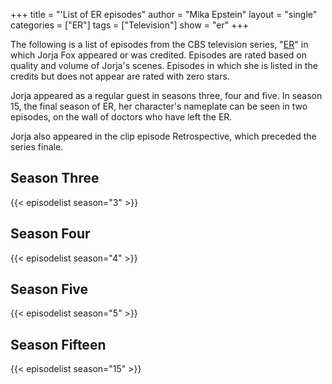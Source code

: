 +++
title = "'List of ER episodes"
author = "Mika Epstein"
layout = "single"
categories = ["ER"]
tags = ["Television"]
show = "er"
+++

The following is a list of episodes from the CBS television series, "[ER](/library/actor/er/)" in which Jorja Fox appeared or was credited. Episodes are rated based on quality and volume of Jorja's scenes. Episodes in which she is listed in the credits but does not appear are rated with zero stars. 

Jorja appeared as a regular guest in seasons three, four and five. In season 15, the final season of ER, her character's nameplate can be seen in two episodes, on the wall of doctors who have left the ER.

Jorja also appeared in the clip episode Retrospective, which preceded the series finale.

## Season Three

{{< episodelist season="3" >}}

## Season Four

{{< episodelist season="4" >}}

## Season Five

{{< episodelist season="5" >}}

## Season Fifteen

{{< episodelist season="15" >}}